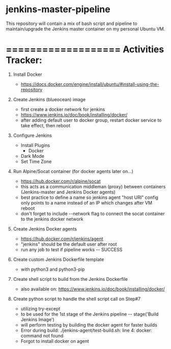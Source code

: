 # jenkins-master-pipeline
This repository will contain a mix of bash script and pipeline to maintain/upgrade the Jenkins master container on my personal Ubuntu VM.


===================
Activities Tracker:
===================

1. Install Docker
    - https://docs.docker.com/engine/install/ubuntu/#install-using-the-repository

2. Create Jenkins (blueocean) image
    - first create a docker network for jenkins
    - https://www.jenkins.io/doc/book/installing/docker/
    - after adding default user to docker group, restart docker service to take effect, then reboot

3. Configure Jenkins
    - Install Plugins
        - Docker
    - Dark Mode
    - Set Time Zone

4. Run Alpine/Socat container (for docker agents later on...)
    - https://hub.docker.com/r/alpine/socat
    - this acts as a communication middleman (proxy) between containers (Jenkins-master and Jenkins Docker agents)
    - best practice to define a name so jenkins agent "host URI" config only points to a name instead of an IP which changes after VM reboot
    - don't forget to include --network flag to connect the socat container to the jenkins docker network

5. Create Jenkins Docker agents    
    - https://hub.docker.com/r/jenkins/agent
    - "jenkins" should be the default user after root
    - run any job to test if pipeline works -- SUCCESS

6. Create custom Jenkins Dockerfile template
    - with python3 and python3-pip

7. Create shell script to build from the Jenkins Dockerfile
    - also available on: https://www.jenkins.io/doc/book/installing/docker/

8. Create python script to handle the shell script call on Step#7
    - utilizing try-except
    - to be used for the 1st stage of the Jenkins pipeline -- stage('Build Jenkins Image')
    - will perform testing by building the docker agent for faster builds
    - Error during build: ./jenkins-agent/test-build.sh: line 4: docker: command not found
    - Forgot to install docker on agent


